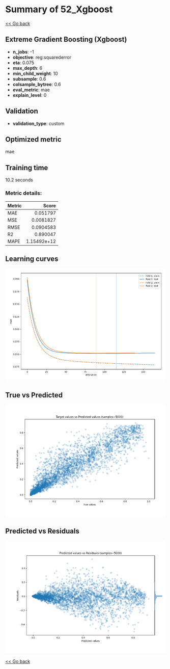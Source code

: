 # Summary of 52_Xgboost

[<< Go back](../README.md)


## Extreme Gradient Boosting (Xgboost)
- **n_jobs**: -1
- **objective**: reg:squarederror
- **eta**: 0.075
- **max_depth**: 6
- **min_child_weight**: 10
- **subsample**: 0.6
- **colsample_bytree**: 0.6
- **eval_metric**: mae
- **explain_level**: 0

## Validation
 - **validation_type**: custom

## Optimized metric
mae

## Training time

10.2 seconds

### Metric details:
| Metric   |       Score |
|:---------|------------:|
| MAE      | 0.051797    |
| MSE      | 0.0081827   |
| RMSE     | 0.0904583   |
| R2       | 0.890047    |
| MAPE     | 1.15492e+12 |



## Learning curves
![Learning curves](learning_curves.png)
## True vs Predicted

![True vs Predicted](true_vs_predicted.png)


## Predicted vs Residuals

![Predicted vs Residuals](predicted_vs_residuals.png)



[<< Go back](../README.md)
